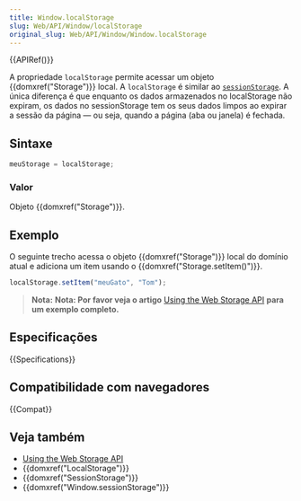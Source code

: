 ```yaml
---
title: Window.localStorage
slug: Web/API/Window/localStorage
original_slug: Web/API/Window/Window.localStorage
---
```


{{APIRef()}}

A propriedade `localStorage` permite acessar um objeto {{domxref("Storage")}} local. A `localStorage` é similar ao [`sessionStorage`](/pt-BR/docs/Web/API/Window.sessionStorage). A única diferença é que enquanto os dados armazenados no localStorage não expiram, os dados no sessionStorage tem os seus dados limpos ao expirar a sessão da página — ou seja, quando a página (aba ou janela) é fechada.

## Sintaxe

```js
meuStorage = localStorage;
```

### Valor

Objeto {{domxref("Storage")}}.

## Exemplo

O seguinte trecho acessa o objeto {{domxref("Storage")}} local do domínio atual e adiciona um item usando o {{domxref("Storage.setItem()")}}.

```js
localStorage.setItem("meuGato", "Tom");
```

> **Nota:** **Nota: Por favor veja o artigo** [Using the Web Storage API](/pt-BR/docs/Web/API/Web_Storage_API/Using_the_Web_Storage_API) **para um exemplo completo.**

## Especificações

{{Specifications}}

## Compatibilidade com navegadores

{{Compat}}

## Veja também

- [Using the Web Storage API](/pt-BR/docs/Web/API/Web_Storage_API/Using_the_Web_Storage_API)
- {{domxref("LocalStorage")}}
- {{domxref("SessionStorage")}}
- {{domxref("Window.sessionStorage")}}
